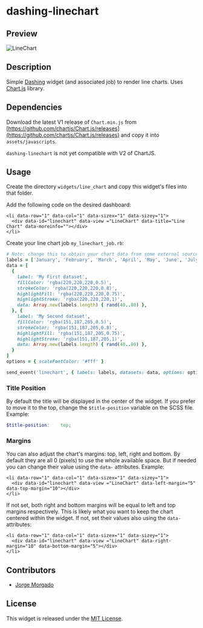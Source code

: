 # dashing-linechart

## Preview

![LineChart](https://raw.githubusercontent.com/wiki/jorgemorgado/dashing-linechart/linechart.png)

## Description

Simple [Dashing](http://shopify.github.com/dashing) widget (and associated job)
to render line charts. Uses [Chart.js](http://www.chartjs.org/) library.

## Dependencies

Download the latest V1 release of `Chart.min.js` from
[https://github.com/chartjs/Chart.js/releases](https://github.com/chartjs/Chart.js/releases)
and copy it into `assets/javascripts`.

`dashing-linechart` is not yet compatible with V2 of ChartJS.

## Usage

Create the directory `widgets/line_chart` and copy this widget's files
into that folder.

Add the following code on the desired dashboard:

```erb
<li data-row="1" data-col="1" data-sizex="1" data-sizey="1">
  <div data-id="linechart" data-view ="LineChart" data-title="Line Chart" data-moreinfo=""></div>
</li>
```

Create your line chart job `my_linechart_job.rb`:

```ruby
# Note: change this to obtain your chart data from some external source
labels = ['January', 'February', 'March', 'April', 'May', 'June', 'July']
data = [
  {
    label: 'My First dataset',
    fillColor: 'rgba(220,220,220,0.5)',
    strokeColor: 'rgba(220,220,220,0.8)',
    highlightFill: 'rgba(220,220,220,0.75)',
    highlightStroke: 'rgba(220,220,220,1)',
    data: Array.new(labels.length) { rand(40..80) },
  }, {
    label: 'My Second dataset',
    fillColor: 'rgba(151,187,205,0.5)',
    strokeColor: 'rgba(151,187,205,0.8)',
    highlightFill: 'rgba(151,187,205,0.75)',
    highlightStroke: 'rgba(151,187,205,1)',
    data: Array.new(labels.length) { rand(40..80) },
  }
]
options = { scaleFontColor: '#fff' }

send_event('linechart', { labels: labels, datasets: data, options: options })
```

### Title Position

By default the title will be displayed in the center of the widget. If you
prefer to move it to the top, change the `$title-position` variable on the
SCSS file. Example:

```scss
$title-position:    top;
```

### Margins

You can also adjust the chart's margins: top, left, right and bottom. By
default they are all 0 (pixels) to use the whole available space. But if
needed you can change their value using the `data-` attributes. Example:

```erb
<li data-row="1" data-col="1" data-sizex="1" data-sizey="1">
  <div data-id="linechart" data-view ="LineChart" data-left-margin="5" data-top-margin="10"></div>
</li>
```

If not set, both right and bottom margins will be equal to left and top margins
respectively. This is likely what you want to keep the chart centered within
the widget. If not, set their values also using the `data-` attributes:

```erb
<li data-row="1" data-col="1" data-sizex="1" data-sizey="1">
  <div data-id="linechart" data-view ="LineChart" data-right-margin="10" data-bottom-margin="5"></div>
</li>
```

## Contributors

- [Jorge Morgado](https://github.com/jorgemorgado)

## License

This widget is released under the [MIT License](http://www.opensource.org/licenses/MIT).
